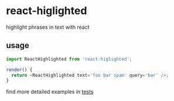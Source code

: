 # react-higlighted

highlight phrases in text with react

## usage

```js
import ReactHighlighted from 'react-higlighted';

render() {
  return <ReactHighlighted text='foo bar spam' query='bar' />;
}
```

find more detailed examples in [tests](/__tests__/ReactHighlighted-test.js)
